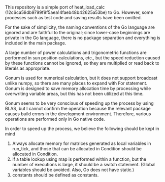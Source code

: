 This repository is a simple port of heat_load_calc (12c6ca59db9799f9f5aea14faeb48b42625a53be) to Go. However, some processes such as test code and saving results have been omitted.

For the sake of simplicity, the naming conventions of the Go language are ignored and are faithful to the original; since lower-case beginnings are private in the Go language, there is no package separation and everything is included in the main package.

A large number of power calculations and trigonometric functions are performed in sun position calculations, etc., but the speed reduction caused by these functions cannot be ignored, so they are multiplied or read back to literals as appropriate.

Gonum is used for numerical calculation, but it does not support broadcast unlike numpy, so there are many places to expand with For statement. Gonum is designed to save memory allocation time by processing while overwriting variable areas, but this has not been utilized at this time.

Gonum seems to be very conscious of speeding up the process by using BLAS, but I cannot confirm the operation because the relevant package causes build errors in the development environment. Therefore, various operations are performed only in Go native code.

In order to speed up the process, we believe the following should be kept in mind
1. Always allocate memory for matrices generated as local variables in run_tick, and those that can be allocated in Condition should be allocated in Condition.
2. if a table lookup using map is performed within a function, but the number of executions is large, it should be a switch statement. (Global variables should be avoided. Also, Go does not have static.)
3. constants should be defined as constants.